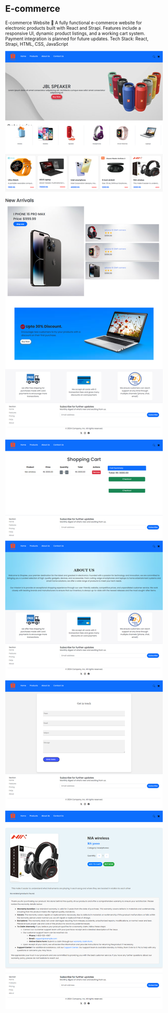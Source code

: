 # E-commerce
E-commerce Website 🛒 A fully functional e-commerce website for electronic products built with React and Strapi. Features include a responsive UI, dynamic product listings, and a working cart system. Payment integration is planned for future updates.  Tech Stack: React, Strapi, HTML, CSS, JavaScript

<img src="https://github.com/IHassanshaikh/E-commerce/blob/main/screencapture-localhost-5173-2024-08-07-18_40_33.png" alt="Screenshot of Spotify homepage clone" width="600">

<img src="https://github.com/IHassanshaikh/E-commerce/blob/main/screencapture-localhost-5173-Cart-2024-08-07-18_43_04.png" alt="Screenshot of Spotify homepage clone" width="600">

<img src="https://github.com/IHassanshaikh/E-commerce/blob/main/screencapture-localhost-5173-aboutus-2024-08-07-18_42_08.png" alt="Screenshot of Spotify homepage clone" width="600">

<img src="https://github.com/IHassanshaikh/E-commerce/blob/main/screencapture-localhost-5173-contact-2024-08-07-18_42_21.png" alt="Screenshot of Spotify homepage clone" width="600">

<img src="https://github.com/IHassanshaikh/E-commerce/blob/main/screencapture-localhost-5173-product-5-2024-08-07-18_42_48.png" alt="Screenshot of Spotify homepage clone" width="600">
